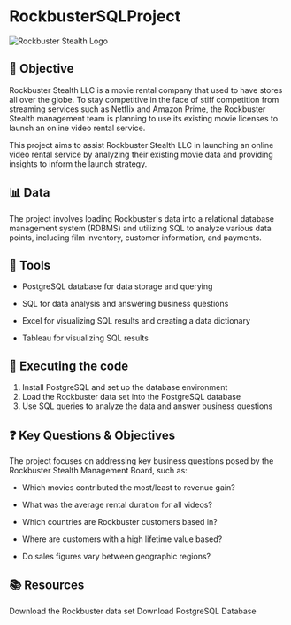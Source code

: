 # RockbusterSQLProject
![Rockbuster Stealth Logo](https://github.com/JuliaKatharinaTh/RockbusterSQLProject/blob/main/RSLogo.png?raw=true)

## 🎯 Objective 
Rockbuster Stealth LLC is a movie rental company that used to have stores all over the globe. To stay competitive in the face of stiff competition from streaming services such as Netflix and Amazon Prime, the Rockbuster Stealth management team is planning to use its existing movie licenses to launch an online video rental service.

This project aims to assist Rockbuster Stealth LLC in launching an online video rental service by analyzing their existing movie data and providing insights to inform the launch strategy.

## 📊 Data
The project involves loading Rockbuster's data into a relational database management system (RDBMS) and utilizing SQL to analyze various data points, including film inventory, customer information, and payments.

## 🔧 Tools
<ul><li>PostgreSQL database for data storage and querying</li></ul>
<ul><li>SQL for data analysis and answering business questions</li></ul>
<ul><li>Excel for visualizing SQL results and creating a data dictionary</li></ul>
<ul><li>Tableau for visualizing SQL results</li></ul>

## 🚀 Executing the code
1. Install PostgreSQL and set up the database environment
2. Load the Rockbuster data set into the PostgreSQL database
3. Use SQL queries to analyze the data and answer business questions

## ❓ Key Questions & Objectives

The project focuses on addressing key business questions posed by the Rockbuster Stealth Management Board, such as:

<ul><li>Which movies contributed the most/least to revenue gain?</li></ul>
<ul><li>What was the average rental duration for all videos?</li></ul>
<ul><li>Which countries are Rockbuster customers based in?</li></ul>
<ul><li>Where are customers with a high lifetime value based?</li></ul>
<ul><li>Do sales figures vary between geographic regions?</li></ul>

## 📚 Resources
Download the Rockbuster data set
Download PostgreSQL Database

